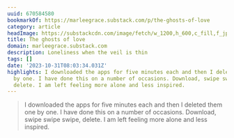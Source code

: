 ```yaml
---
uuid: 670584580
bookmarkOf: https://marleegrace.substack.com/p/the-ghosts-of-love
category: article
headImage: https://substackcdn.com/image/fetch/w_1200,h_600,c_fill,f_jpg,q_auto:good,fl_progressive:steep,g_auto/https%3A%2F%2Fsubstack-post-media.s3.amazonaws.com%2Fpublic%2Fimages%2Ff930e65b-0aaf-4d35-b2d2-ae9be106bec9_1170x1901.jpeg
title: The ghosts of love
domain: marleegrace.substack.com
description: Loneliness when the veil is thin
tags: []
date: '2023-10-31T08:03:34.031Z'
highlights: I downloaded the apps for five minutes each and then I deleted them one
  by one. I have done this on a number of occasions. Download, swipe swipe swipe,
  delete. I am left feeling more alone and less inspired.
---
```




> I downloaded the apps for five minutes each and then I deleted them one by one. I have done this on a number of occasions. Download, swipe swipe swipe, delete. I am left feeling more alone and less inspired.
